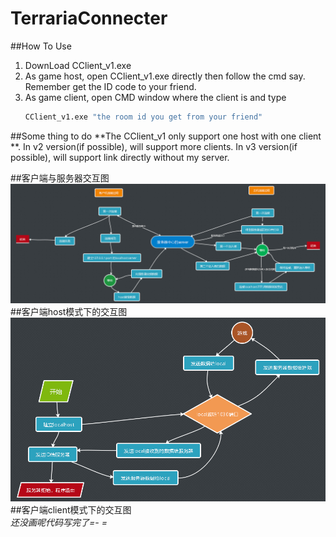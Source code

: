 # TerrariaConnecter

##How To Use
1. DownLoad CClient_v1.exe
2. As game host, open CClient_v1.exe directly then follow the cmd say. Remember get the ID code to your friend.
3. As game client, open CMD window where the client is and type
	```cmd
	CClient_v1.exe "the room id you get from your friend"
	```

##Some thing to do
**The CClient_v1 only support one host with one client **. 
In v2 version(if possible), will support more clients.
In v3 version(if possible), will support link directly without my server.

##客户端与服务器交互图
![IMAGE_1](https://github.com/Zhuanghq7/TerrariaConnecter/blob/master/image/image_1.png)
##客户端host模式下的交互图
![IMAGE_2](https://github.com/Zhuanghq7/TerrariaConnecter/blob/master/image/client_1.png)
##客户端client模式下的交互图  
*还没画呢代码写完了=- =*
